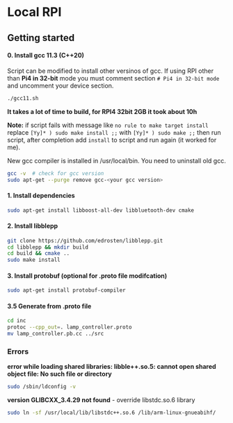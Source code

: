 # Local RPI

## Getting started

#### 0. Install gcc 11.3 (C++20)

Script can be modified to install other versinos of gcc. If using RPI other than **Pi4 in 32-bit** mode you must comment section `# Pi4 in 32-bit mode` and uncomment your device section.

```bash
./gcc11.sh
```
**It takes a lot of time to build, for RPI4 32bit 2GB it took about 10h**  

**Note:** if script fails with message like `no rule to make target install` replace `[Yy]* ) sudo make install ;;` with `[Yy]* ) sudo make ;;` then run script, after completion add `install` to script and run again (it worked for me).

New gcc compiler is installed in /usr/local/bin. You need to uninstall old gcc.
```bash
gcc -v  # check for gcc version
sudo apt-get --purge remove gcc-<your gcc version>
```


#### 1. Install dependencies
```bash
sudo apt-get install libboost-all-dev libbluetooth-dev cmake
```

#### 2. Install libblepp
```bash
git clone https://github.com/edrosten/libblepp.git
cd libblepp && mkdir build
cd build && cmake ..
sudo make install
```

#### 3. Install protobuf (optional for .proto file modifcation)
```bash
sudo apt-get install protobuf-compiler
```

#### 3.5 Generate from .proto file
```bash
cd inc
protoc --cpp_out=. lamp_controller.proto
mv lamp_controller.pb.cc ../src
```

### Errors 

**error while loading shared libraries: libble++.so.5: cannot open shared object file: No such file or directory**
```bash
sudo /sbin/ldconfig -v
```

**version GLIBCXX_3.4.29 not found** - override libstdc.so.6 library 
```bash
sudo ln -sf /usr/local/lib/libstdc++.so.6 /lib/arm-linux-gnueabihf/
```

